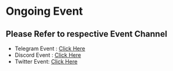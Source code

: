 # Ongoing Event

## Please Refer to respective Event Channel

* Telegram Event : [Click Here](telegram-event.md)
* Discord Event : [Click Here](discord-event.md)
* Twitter Event: [Click Here](twitter-event.md)
